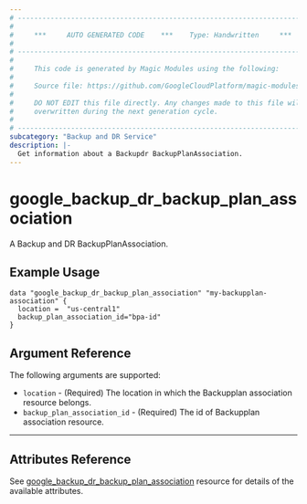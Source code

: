 ```yaml
---
# ----------------------------------------------------------------------------
#
#     ***     AUTO GENERATED CODE    ***    Type: Handwritten     ***
#
# ----------------------------------------------------------------------------
#
#     This code is generated by Magic Modules using the following:
#
#     Source file: https://github.com/GoogleCloudPlatform/magic-modules/tree/main/mmv1/third_party/terraform/website/docs/d/backup_dr_backup_plan_association.html.markdown
#
#     DO NOT EDIT this file directly. Any changes made to this file will be
#     overwritten during the next generation cycle.
#
# ----------------------------------------------------------------------------
subcategory: "Backup and DR Service"
description: |-
  Get information about a Backupdr BackupPlanAssociation.
---
```


# google_backup_dr_backup_plan_association

A Backup and DR BackupPlanAssociation.

## Example Usage

```hcl
data "google_backup_dr_backup_plan_association" "my-backupplan-association" {
  location =  "us-central1"
  backup_plan_association_id="bpa-id"
}
```

## Argument Reference

The following arguments are supported:

* `location` - (Required) The location in which the Backupplan association resource belongs.
* `backup_plan_association_id` - (Required) The id of Backupplan association resource.

- - -

## Attributes Reference

See [google_backup_dr_backup_plan_association](https://registry.terraform.io/providers/hashicorp/google/latest/docs/resources/backup_dr_backup_plan_association) resource for details of the available attributes.
